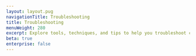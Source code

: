```yaml
---
layout: layout.pug
navigationTitle: Troubleshooting
title: Troubleshooting
menuWeight: 280
excerpt: Explore tools, techniques, and tips to help you troubleshoot common issues
beta: true
enterprise: false
---
```

